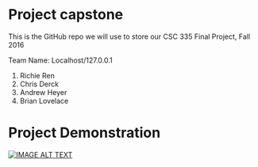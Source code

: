 # Project capstone
This is the GitHub repo we will use to store our CSC 335 Final Project, Fall 2016

Team Name: Localhost/127.0.0.1
1) Richie Ren
2) Chris Derck
3) Andrew Heyer
4) Brian Lovelace

# Project Demonstration
[![IMAGE ALT TEXT](https://videoapi-muybridge.vimeocdn.com/animated-thumbnails/image/3938478d-25da-4933-9227-396cfa3f65c7.gif?ClientID=vimeo-core-prod&Date=1631577578&Signature=73819034e583956e203db6fe6b33239ddd6d4400)](https://vimeo.com/604338638 "Video Title")

